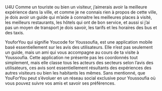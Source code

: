 U4U 
Comme un touriste ou bien un visiteur, j’aimerais avoir la meilleure expérience dans la ville,
et comme je ne connais rien à propos de cette ville, je dois avoir un guide qui m’aide à 
connaitre les meilleures places à visité, les meilleurs restaurants, les hôtels qui ont de bon service,
et aussi si j’ai pas un moyen de transport je dois savoir, les tarifs et les horaires des bus et des taxis.

YouforYou qui signifie Youcode for Youssoufia, est une application mobile basé essentiellement sur les avis des utilisateurs. 
Elle n’est pas seulement un guide, mais un ami qui vous accompagne au cours de ta visite à Youssoufia.
Cette application ne présente pas les coordonnés tout simplement, mais elle classe tous les acteurs des
secteurs selon l’avis des utilisateurs, ces avis sont essentiellement résultants des expériences des autres
visiteurs ou bien les habitants les mêmes. 
Sans mentionné, que YouForYou peut s’évoluer en un réseau social exclusive pour Youssoufia où vous pouvez 
suivre vos amis et savoir ses préférences. 





